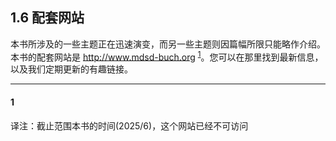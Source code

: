 ## 1.6 配套网站
本书所涉及的一些主题正在迅速演变，而另一些主题则因篇幅所限只能略作介绍。本书的配套网站是 http://www.mdsd-buch.org <sup>[1](#1)</sup>。您可以在那里找到最新信息，以及我们定期更新的有趣链接。

----
#### 1
译注：截止范围本书的时间(2025/6)，这个网站已经不可访问
